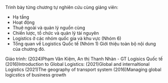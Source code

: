 Trình bày từng chương tự nghiên cứu cùng giảng viên:
- Hạ tầng
- Hoạt động
- Thuê ngoài và quản lý nguồn cùng
- Chiến lược, tổ chức và quản lý tài nguyên
- Logistics ở các nhóm quốc gia và khu vực (Nhóm 6)
- Tổng quan về Logistics Quốc tế (Nhóm 1)
Giới thiệu toàn bộ nội dung của chương đó.

Giáo trình:
(2024)Phạm Văn Kiệm, An thị Thanh Nhàn - GT Logisics Quốc tế
(2016)Introduction to Global Logistics:
(2021)Global and internaltional Logistics
(2021)The geography of transport system
(2016)Managing global logicstics of business growth
